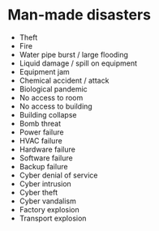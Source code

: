 # Man-made disasters

- Theft
- Fire
- Water pipe burst / large flooding
- Liquid damage / spill on equipment
- Equipment jam
- Chemical accident / attack
- Biological pandemic
- No access to room
- No access to building
- Building collapse
- Bomb threat
- Power failure
- HVAC failure
- Hardware failure
- Software failure
- Backup failure
- Cyber denial of service
- Cyber intrusion
- Cyber theft
- Cyber vandalism
- Factory explosion
- Transport explosion
